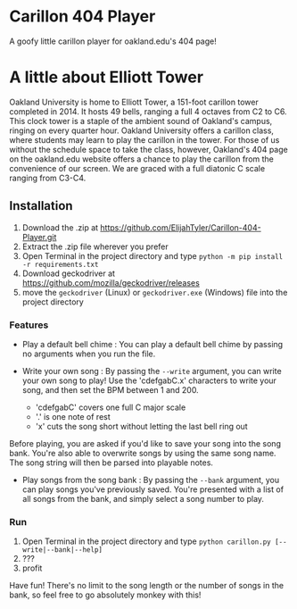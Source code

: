 # Carillon 404 Player
A goofy little carillon player for oakland.edu's 404 page!

# A little about Elliott Tower

Oakland University is home to Elliott Tower, a 151-foot carillon tower completed in 2014. It hosts 49 bells, ranging a full 4 octaves from C2 to C6. This clock tower is a staple of the ambient sound of Oakland's campus, ringing on every quarter hour. Oakland University offers a carillon class, where students may learn to play the carillon in the tower. For those of us without the schedule space to take the class, however, Oakland's 404 page on the oakland.edu website offers a chance to play the carillon from the convenience of our screen. We are graced with a full diatonic C scale ranging from C3-C4.

## Installation
1. Download the .zip at https://github.com/ElijahTyler/Carillon-404-Player.git
2. Extract the .zip file wherever you prefer
3. Open Terminal in the project directory and type `python -m pip install -r requirements.txt`
4. Download geckodriver at https://github.com/mozilla/geckodriver/releases
5. move the `geckodriver` (Linux) or `geckodriver.exe` (Windows) file into the project directory

### Features
- Play a default bell chime : You can play a default bell chime by passing no arguments when you run the file.

- Write your own song : By passing the `--write` argument, you can write your own song to play! Use the 'cdefgabC.x' characters to write your song, and then set the BPM between 1 and 200.
  - 'cdefgabC' covers one full C major scale
  - '.' is one note of rest
  - 'x' cuts the song short without letting the last bell ring out

Before playing, you are asked if you'd like to save your song into the song bank. You're also able to overwrite songs by using the same song name. The song string will then be parsed into playable notes.

- Play songs from the song bank : By passing the `--bank` argument, you can play songs you've previously saved. You're presented with a list of all songs from the bank, and simply select a song number to play.

### Run
1. Open Terminal in the project directory and type `python carillon.py [--write|--bank|--help]`
2. ???
3. profit

Have fun! There's no limit to the song length or the number of songs in the bank, so feel free to go absolutely monkey with this!
